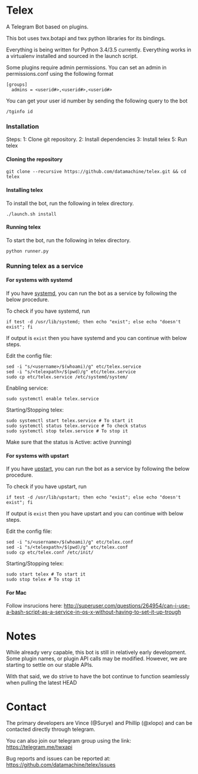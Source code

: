 # Telex
A Telegram Bot based on plugins. 

This bot uses twx.botapi and twx python libraries for its bindings.

Everything is being written for Python 3.4/3.5 currently. Everything works in a virtualenv installed and sourced in the launch script.

Some plugins require admin permissions. You can set an admin in permissions.conf using the following format

```
[groups]
  admins = <userid#>,<userid#>,<userid#>
```

You can get your user id number by sending the following query to the bot

```
/tginfo id
```

### Installation
Steps:
1: Clone git repository.
2: Install dependencies
3: Install telex
5: Run telex

#### Cloning the repository

    git clone --recursive https://github.com/datamachine/telex.git && cd telex

#### Installing telex
To install the bot, run the following in telex directory.

    ./launch.sh install

#### Running telex

To start the bot, run the following in telex directory.

    python runner.py

### Running telex as a service

#### For systems with systemd

If you have [systemd](http://www.freedesktop.org/wiki/Software/systemd/), you can run the bot as a service by following the below procedure.

To check if you have systemd, run 

    if test -d /usr/lib/systemd; then echo "exist"; else echo "doesn't exist"; fi

If output is ```exist``` then you have systemd and you can continue with below steps.

Edit the config file:

    sed -i "s/<username>/$(whoami)/g" etc/telex.service
    sed -i "s/<telexpath>/$(pwd)/g" etc/telex.service
    sudo cp etc/telex.service /etc/systemd/system/

Enabling service:

    sudo systemctl enable telex.service

Starting/Stopping telex:

    sudo systemctl start telex.service # To start it
    sudo systemctl status telex.service # To check status
    sudo systemctl stop telex.service # To stop it

Make sure that the status is Active: active (running)

#### For systems with upstart

If you have [upstart](http://upstart.ubuntu.com/), you can run the bot as a service by following the below procedure.

To check if you have upstart, run 

    if test -d /usr/lib/upstart; then echo "exist"; else echo "doesn't exist"; fi

If output is ```exist``` then you have upstart and you can continue with below steps.

Edit the config file:

    sed -i "s/<username>/$(whoami)/g" etc/telex.conf
    sed -i "s/<telexpath>/$(pwd)/g" etc/telex.conf
    sudo cp etc/telex.conf /etc/init/

Starting/Stopping telex:

    sudo start telex # To start it
    sudo stop telex # To stop it

#### For Mac
 Follow insrucions here: http://superuser.com/questions/264954/can-i-use-a-bash-script-as-a-service-in-os-x-without-having-to-set-it-up-trough

# Notes
While already very capable, this bot is still in relatively early development. Some plugin names, or plugin API calls may be modified. However, we are starting to settle on our stable APIs.

With that said, we do strive to have the bot continue to function seamlessly when pulling the latest HEAD

# Contact

The primary developers are Vince (@Surye) and Phillip (@xlopo) and can be contacted directly through telegram.

You can also join our telegram group using the link: https://telegram.me/twxapi

Bug reports and issues can be reported at: https://github.com/datamachine/telex/issues
